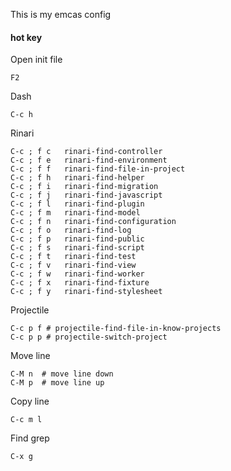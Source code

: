 This is my emcas config

#### hot key

Open init file

    F2

Dash

    C-c h

Rinari

    C-c ; f c	rinari-find-controller
    C-c ; f e	rinari-find-environment
    C-c ; f f	rinari-find-file-in-project
    C-c ; f h	rinari-find-helper
    C-c ; f i	rinari-find-migration
    C-c ; f j	rinari-find-javascript
    C-c ; f l	rinari-find-plugin
    C-c ; f m	rinari-find-model
    C-c ; f n	rinari-find-configuration
    C-c ; f o	rinari-find-log
    C-c ; f p	rinari-find-public
    C-c ; f s	rinari-find-script
    C-c ; f t	rinari-find-test
    C-c ; f v	rinari-find-view
    C-c ; f w	rinari-find-worker
    C-c ; f x	rinari-find-fixture
    C-c ; f y	rinari-find-stylesheet

Projectile

    C-c p f # projectile-find-file-in-know-projects
    C-c p p # projectile-switch-project

Move line

    C-M n  # move line down
    C-M p  # move line up

Copy line

    C-c m l

Find grep

    C-x g
